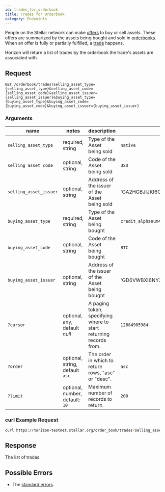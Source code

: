```yaml
---
id: trades_for_orderbook
title: Trades for Orderbook
category: Endpoints
---
```


People on the Stellar network can make [offers](./resources/offer.md) to buy or sell assets.  These offers are summarized by the assets being bought and sold in [orderbooks](./resources/orderbook.md).  When an offer is fully or partially fulfilled, a [trade](./resources/trade.md) happens.

Horizon will return a list of trades by the orderbook the trade's assets are associated with.

## Request

```
GET /orderbook/trades?selling_asset_type={selling_asset_type}&selling_asset_code={selling_asset_code}&selling_asset_issuer={selling_asset_issuer}&buying_asset_type={buying_asset_type}&buying_asset_code={buying_asset_code}&buying_asset_issuer={buying_asset_issuer}
```

### Arguments

| name | notes | description | example |
| ---- | ----- | ----------- | ------- |
| `selling_asset_type` | required, string | Type of the Asset being sold | `native` |
| `selling_asset_code` | optional, string | Code of the Asset being sold | `USD` |
| `selling_asset_issuer` | optional, string | Address of the issuer of the Asset being sold | 'GA2HGBJIJKI6O4XEM7CZWY5PS6GKSXL6D34ERAJYQSPYA6X6AI7HYW36' |
| `buying_asset_type` | required, string | Type of the Asset being bought | `credit_alphanum4` |
| `buying_asset_code` | optional, string | Code of the Asset being bought | `BTC` |
| `buying_asset_issuer` | optional, string | Address of the issuer of the Asset being bought | 'GD6VWBXI6NY3AOOR55RLVQ4MNIDSXE5JSAVXUTF35FRRI72LYPI3WL6Z' |
| `?cursor` | optional, any, default _null_ | A paging token, specifying where to start returning records from. | `12884905984` |
| `?order`  | optional, string, default `asc` | The order in which to return rows, "asc" or "desc". | `asc` |
| `?limit`  | optional, number, default: `10` | Maximum number of records to return. | `200` |

### curl Example Request

```sh
curl https://horizon-testnet.stellar.org/order_book/trades?selling_asset_type=native&buying_asset_type=credit_alphanum4&buying_asset_code=USD&buying_asset_issuer=GC23QF2HUE52AMXUFUH3AYJAXXGXXV2VHXYYR6EYXETPKDXZSAW67XO4
```

## Response

The list of trades.

## Possible Errors

- The [standard errors](../guide/errors.md#Standard_Errors).
